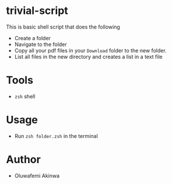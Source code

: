 # trivial-script
This is basic shell script that does the following
- Create a folder
- Navigate to the folder
- Copy all your pdf files in your `Download` folder to the new folder.
- List all files in the new directory and creates a  list in a text file

# Tools
- `zsh` shell

# Usage
- Run `zsh folder.zsh` in the terminal

# Author
- Oluwafemi Akinwa
